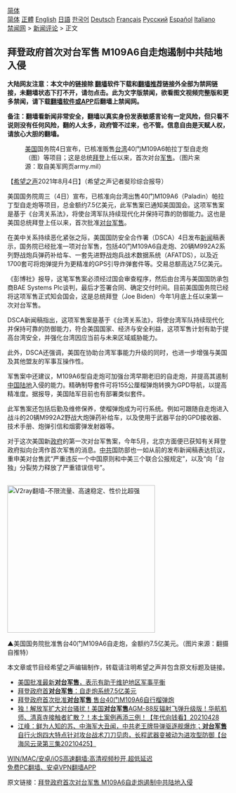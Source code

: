  <!-- 面包屑导航 --> <div class="breadcrumb"><!-- GTranslate: https://gtranslate.io/ -->  <div class="switcher notranslate">  <div class="selected">  <a href="#" onclick="return false;"> 简体</a>  </div>  <div class="option">  <a href="https://www.bannedbook.org" onclick="doGTranslate('zh-CN|zh-CN');jQuery('div.switcher div.selected a').html(jQuery(this).html());return false;" title="简体中文" class="nturl selected"> 简体</a>  <a href="https://www.bannedbook.org/zh-tw/" onclick="doGTranslate('zh-CN|zh-TW');jQuery('div.switcher div.selected a').html(jQuery(this).html());return false;" title="繁體中文" class="nturl"> 正體</a>  <a href="https://www.bannedbook.org/en/" onclick="doGTranslate('zh-CN|en');jQuery('div.switcher div.selected a').html(jQuery(this).html());return false;" title="English" class="nturl"> English</a>  <a href="https://www.bannedbook.org/ja/" onclick="doGTranslate('zh-CN|ja');jQuery('div.switcher div.selected a').html(jQuery(this).html());return false;" title="日本語" class="nturl"> 日語</a>  <a href="https://www.bannedbook.org/ko/" onclick="doGTranslate('zh-CN|ko');jQuery('div.switcher div.selected a').html(jQuery(this).html());return false;" title="한국어" class="nturl"> 한국어</a>  <a href="https://www.bannedbook.org/de/" onclick="doGTranslate('zh-CN|de');jQuery('div.switcher div.selected a').html(jQuery(this).html());return false;" title="Deutsch" class="nturl"> Deutsch</a>  <a href="https://www.bannedbook.org/fr/" onclick="doGTranslate('zh-CN|fr');jQuery('div.switcher div.selected a').html(jQuery(this).html());return false;" title="Français" class="nturl"> Français</a>  <a href="https://www.bannedbook.org/ru/" onclick="doGTranslate('zh-CN|ru');jQuery('div.switcher div.selected a').html(jQuery(this).html());return false;" title="Русский" class="nturl"> Русский</a>  <a href="https://www.bannedbook.org/es/" onclick="doGTranslate('zh-CN|es');jQuery('div.switcher div.selected a').html(jQuery(this).html());return false;" title="Español" class="nturl"> Español</a>  <a href="https://www.bannedbook.org/it/" onclick="doGTranslate('zh-CN|it');jQuery('div.switcher div.selected a').html(jQuery(this).html());return false;" title="Italiano" class="nturl"> Italiano</a>  </div>  </div>      <div class='breadcrumb-sub'><!-- Breadcrumb NavXT 6.3.0 --> <a href="https://www.bannedbook.org/" class="home">禁闻网</a> &gt; <a href="https://www.bannedbook.org/bnews/comments/" class="category">新闻评论</a> &gt; 正文</div></div><h2>拜登政府首次对台军售 M109A6自走炮遏制中共陆地入侵</h2> <p class="notice"><b>大陆网友注意：本文中的链接除 <a href="https://github.com/bannedbook/fanqiang" >翻墙</a>软件下载和<a href="https://github.com/killgcd/justmysocks/blob/master/README.md">翻墙推荐</a>链接外全部为禁网链接，未翻墙状态下打不开，请勿点击。此为文字版禁闻，欲看图文视频完整版和更多禁闻，请下载<a href="https://github.com/bannedbook/fanqiang">翻墙软件或APP</a>后翻墙上禁闻网。</p><p>备注：翻墙看新闻非常安全，翻墙以真实身份发表敏感言论有一定风险，但只看不说则没有任何风险，翻的人太多，政府管不过来，也不管。信息自由是天赋人权，请放心大胆的翻墙。</b></p>  <div class="entry"> <figure><figcaption><a href="https://www.bannedbook.org/bnews/tag/%e7%be%8e%e5%9b%bd/" class="st_tag internal_tag" rel="tag" title="标签 美国 下的日志">美国</a>国务院4日宣布，已核准贩售<a href="https://www.bannedbook.org/bnews/tag/%e5%8f%b0%e6%b9%be/" class="st_tag internal_tag" rel="tag" title="标签 台湾 下的日志">台湾</a>40门M109A6帕拉丁型自走炮（图）等项目；这是总统<a href="https://www.bannedbook.org/bnews/tag/%e6%8b%9c%e7%99%bb/" class="st_tag internal_tag" rel="tag" title="标签 拜登 下的日志">拜登</a>上任以来，首次对台<a href="https://www.bannedbook.org/bnews/tag/%E5%86%9B%E5%94%AE/" class="st_tag internal_tag" rel="tag" title="标签 军售 下的日志">军售</a>。（图片来源：取自美军网页army.mil）</figcaption></figure> <p>【<span class='wp_keywordlink_affiliate'><a href="https://www.soundofhope.org" title="希望之声" target="_blank">希望之声</a></span>2021年8月4日】（希望之声记者斐珍综合报导）</p> <p>美国国务院周三（4日）宣布，已核准向台湾出售40门M109A6（Paladin）帕拉丁型自走炮等项目，总金额约7.5亿美元，此军售案已通知美国国会。这项军售案是基于《台湾关系法》，将使台湾军队持续现代化并保持可靠的防御能力。这也是美国总统拜登上任以来，首次批准<a href="https://www.bannedbook.org/bnews/tag/%E5%AF%B9%E5%8F%B0%E5%86%9B%E5%94%AE/" class="st_tag internal_tag" rel="tag" title="标签 对台军售 下的日志">对台军售</a>。</p> <p>在美中关系持续恶化紧张之际，美国国防安全合作署（DSCA）4日发布<span class='wp_keywordlink_affiliate'><a href="https://www.bannedbook.org/" title="新闻">新闻</a></span>稿表示，国务院已经批准一项对台军售，包括40门M109A6自走炮、20辆M992A2系列野战炮兵弹药补给车、一套先进野战炮兵战术数据系统（AFATDS），以及近1700套可将炮弹提升为更精准的GPS引导炸弹套件等。交易总额高达7.5亿美元。</p>  <p>《彭博社》报导，这笔军售案必须经过国会审查程序，然后由台湾与美国国防承包商BAE Systems Plc谈判，最后才签署合同、确定交付时间。目前美国国务院已经将这项军售正式知会国会，这是总统拜登（Joe Biden）今年1月底上任以来第一次对台军售。</p> <p>DSCA新闻稿指出，这项军售案是基于《台湾关系法》，将使台湾军队持续现代化并保持可靠的防御能力，符合美国国家、经济与安全利益，这项军售计划有助于提高台湾安全，并强化台湾因应当前与未来区域威胁能力。</p> <p>此外，DSCA还强调，美国在协助台湾军事能力升级的同时，也进一步增强与美国及其他盟友的军事互操作性。</p>  <p>军售案中还建议，M109A6型自走炮可加强台湾早期老旧的自走炮，并提高其遏制<span class='wp_keywordlink_affiliate'><a href="https://www.bannedbook.org/" title="中国" target="_blank">中国</a></span><a href="https://www.bannedbook.org/bnews/tag/%E9%99%86%E5%9C%B0/" class="st_tag internal_tag" rel="tag" title="标签 陆地 下的日志">陆地</a>入侵的能力。精确制导套件可将155公厘榴弹炮转换为GPD导航，以提高精准度。据报导，美国陆军目前也有部署类似套件。</p> <p>此军售案还包括后勤及维修保养，使榴弹炮成为可行系统。例如可跟随自走炮进入战斗的20辆M992A2野战大炮弹药补给车，以及使用于武器平台的GPD接收器、技术手册、炮弹引信和烟雾弹发射器等。</p> <p>对于这次美国新<a href="https://www.bannedbook.org/bnews/tag/%e6%94%bf%e5%ba%9c/" class="st_tag internal_tag" rel="tag" title="标签 政府 下的日志">政府</a>的第一次对台军售案，今年5月，北京方面便已获知有关拜登政府拟向台湾作首次军售的消息。<a href="https://www.bannedbook.org/bnews/tag/%e4%b8%ad%e5%85%b1/" class="st_tag internal_tag" rel="tag" title="标签 中共 下的日志">中共</a>国防部也一如从前的发布新闻稿表达抗议，重申美对台售武“严重违反一个中国原则和中美三个联合公报规定”，以及“向「台独」分裂势力释放了严重错误信号”。</p>  <p><br/><a href="https://github.com/bannedbook/fanqiang/wiki/V2ray%E6%9C%BA%E5%9C%BA"><img src="https://raw.githubusercontent.com/bannedbook/fanqiang/master/v2ss/images/v2free.jpg" width="336" alt="V2ray翻墙-不限流量、高速稳定、性价比超强"></a><br/></p> <p>▲美国国务院批准售台40门M109A6自走炮，金额约7.5亿美元。（图片来源：翻摄自推特）</p> <p>本文章或节目经希望之声编辑制作，转载请注明希望之声并包含原文标题及链接。 </p>  <ul class='op-related-articles' title='相关阅读'> <li><a href='https://www.bannedbook.org/bnews/worldnews/usa/20210805/1600532.html' target='_blank'>美国批准最新<b>对台军售</b>，表示有助于维护地区军事平衡</a></li> <li><a href='https://www.bannedbook.org/bnews/cbnews/20210805/1600523.html' target='_blank'>拜登政府首<b>对台军售</b>：自走炮系统7.5亿美元</a></li> <li><a href='https://www.bannedbook.org/bnews/taiwannews/20210805/1600477.html' target='_blank'>拜登政府首次批准<b>对台军售</b> 售台40门M109A6自行榴弹炮</a></li> <li><a href='https://www.bannedbook.org/bnews/taiwannews/20210428/1535602.html' target='_blank'>独！解放军扩大对台骚扰！美国<b>对台军售</b>AGM-88反辐射飞弹升级版！华航机师、清真寺接触者扩散？！本土案例再添三例！【年代向钱看】20210428</a></li> <li><a href='https://www.bannedbook.org/bnews/cbnews/20210426/1533956.html' target='_blank'>江峰：鲜为人知的苏、中海军大丑闻，中共老王牌导弹驱逐舰爆炸；<b>对台军售</b>自行火炮四大特点针对攻台战术刀刀见肉，长程武器变被动为进攻型防御【台海风云录第三集20210425】</a></li> </ul> <p class="texttj"> <a href="https://github.com/bannedbook/fanqiang/wiki/V2ray%E6%9C%BA%E5%9C%BA" target="_blank">WIN/MAC/安卓/iOS高速翻墙:高清视频秒开,超低延迟</a><br/> <a href="https://github.com/bannedbook/fanqiang/wiki/%E7%A6%81%E9%97%BB%E7%BD%91%E5%AE%89%E5%8D%93%E7%BF%BB%E5%A2%99%E6%96%B0%E9%97%BBAPP" target="_blank">免费PC翻墙、安卓VPN翻墙APP</a></p><p>原文链接：<a class="src_link"  href="https://www.soundofhope.org/post/532400" target="_blank">拜登政府首次对台军售 M109A6自走炮遏制中共陆地入侵</a></p><a name='sharetosocial'></a>  <div style="margin-bottom:5px;padding-bottom:5px;clear:both"> <div id="archive-pix-1" class="banner-ads"> <!-- AuctionX Display platform tag START --> <div id="26318x728x90x621x_ADSLOT2" clicktrack="%%CLICK_URL_ESC%%"></div> <!-- AuctionX Display platform tag END --> </div> <div id="archive-pix-2" class="banner-ads"> <!-- AuctionX Display platform tag START --> <div id="26315x300x250x621x_ADSLOT2" clicktrack="%%CLICK_URL_ESC%%"></div> <!-- AuctionX Display platform tag END --> </div> </div>  <div id="archive-pix-1" class="banner-ads"> <!-- AuctionX Display platform tag START --> <div id="26318x728x90x621x_ADSLOT3" clicktrack="%%CLICK_URL_ESC%%"></div> <!-- AuctionX Display platform tag END --> </div> </div><!--END ENTRY--> 